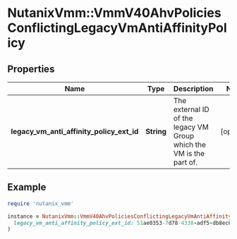 # NutanixVmm::VmmV40AhvPoliciesConflictingLegacyVmAntiAffinityPolicy

## Properties

| Name | Type | Description | Notes |
| ---- | ---- | ----------- | ----- |
| **legacy_vm_anti_affinity_policy_ext_id** | **String** | The external ID of the legacy VM Group which the VM is the part of. | [optional] |

## Example

```ruby
require 'nutanix_vmm'

instance = NutanixVmm::VmmV40AhvPoliciesConflictingLegacyVmAntiAffinityPolicy.new(
  legacy_vm_anti_affinity_policy_ext_id: 51ae0353-7d78-4338-adf5-db8ec63787d1
)
```

